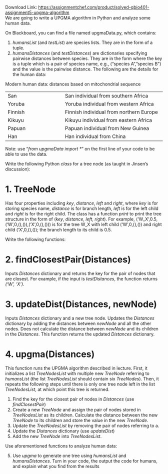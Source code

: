 Download Link: https://assignmentchef.com/product/solved-qbio401-assignment5-upgma-algorithm
<br>
We are going to write a UPGMA algorithm in Python and analyze some human data.

On Blackboard, you can find a file named upgmaData.py, which contains:

<ol>

 <li><em>humansList</em> (and <em>testList</em>) are species lists. They are in the form of a tuple.</li>

 <li><em>humansDistances</em> (and <em>testDistances</em>) are dictionaries specifying pairwise distances between species. They are in the form where the key is a tuple which is a pair of species name, e.g., (“species A”,”species B”) and the value is the pairwise distance. The following are the details for the human data:</li>

</ol>

Modern human data: distances based on mitochondrial sequence

<table width="623">

 <tbody>

  <tr>

   <td width="216">San</td>

   <td width="408">San individual from southern Africa</td>

  </tr>

  <tr>

   <td width="216">Yoruba</td>

   <td width="408">Yoruba individual from western Africa</td>

  </tr>

  <tr>

   <td width="216">Finnish</td>

   <td width="408">Finnish individual from northern Europe</td>

  </tr>

  <tr>

   <td width="216">Kikuyu</td>

   <td width="408">Kikuyu individual from eastern Africa</td>

  </tr>

  <tr>

   <td width="216">Papuan</td>

   <td width="408">Papuan individual from New Guinea</td>

  </tr>

  <tr>

   <td width="216">Han</td>

   <td width="408">Han individual from China</td>

  </tr>

 </tbody>

</table>




Note: use “<em>from upgmaData import *</em>” on the first line of your code to be able to use the data.




Write the following Python <em>class</em> for a tree node (as taught in Jinsen’s discussion):

<h1>1.       TreeNode</h1>

Has four properties including <em>key</em>, <em>distance</em>, <em>left</em> and <em>right</em>, where <em>key</em> is for storing species name, <em>distance</em> is for branch length, <em>left</em> is for the left child and <em>right</em> is for the right child. The class has a function <em>print</em> to print the tree structure in the form of (<em>key</em>, <em>distance</em>, <em>left</em>, <em>right</em>). For example, (‘W_X’,0.5,(‘W’,0,(),()),(‘X’,0,(),())) is for the tree W_X with left child (‘W’,0,(),()) and right child (‘X’,0,(),()); the branch length to its child is 0.5.




Write the following functions:

<h1>2.       findClosestPair(Distances)</h1>

Inputs <em>Distances</em> dictionary and returns the key for the pair of nodes that are closest. For example, if the input is <em>testDistances</em>, the function returns <em>(‘W’, ‘X’)</em>.




<h1>3.       updateDist(Distances, newNode)</h1>

Inputs <em>Distances</em> dictionary and a new tree node. Updates the <em>Distances</em> dictionary by adding the distances between <em>newNode</em> and all the other nodes. Does not calculate the distance between <em>newNode</em> and its children in the <em>Distances</em>. This function returns the updated <em>Distances</em> dictionary.




<h1>4.       upgma(Distances)</h1>

This function runs the UPGMA algorithm described in lecture. First, it initializes a list <em>TreeNodesList</em> with multiple new <em>TreeNode</em> referring to <em>humansList </em>(the list <em>TreeNodesList</em> should contain six <em>TreeNodes</em>). Then, it repeats the following steps until there is only one tree node left in the list <em>TreeNodesList</em>, at which point this tree is returned.

<ol>

 <li>Find the key for the closest pair of nodes in <em>Distances</em> (use <em>findClosestPair</em>)</li>

 <li>Create a new <em>TreeNode</em> and assign the pair of nodes stored in <em>TreeNodesList</em> as its children. Calculate the distance between the new <em>TreeNode</em> to its children and store the value in the new <em>TreeNode</em>.</li>

 <li>Update the <em>TreeNodesList</em> by removing the pair of nodes referring to a.</li>

 <li>Update the <em>Distances</em> dictionary (use <em>updateDist</em>)</li>

 <li>Add the new <em>TreeNode</em> into <em>TreeNodesList</em>.</li>

</ol>




Use aforementioned functions to analyze human data:

<ol start="5">

 <li>Use <em>upgma</em> to generate one tree using <em>humansList</em> and <em>humansDistances</em>. Turn in your code, the output the code for humans, and explain what you find from the results</li>

</ol>














